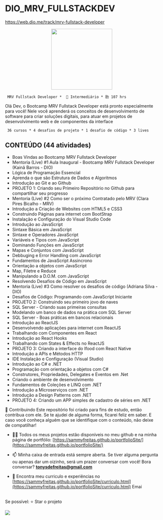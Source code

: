 # DIO_MRV_FULLSTACKDEV
https://web.dio.me/track/mrv-fullstack-developer

<div align="center"><img height="200em" src="https://hermes.digitalinnovation.one/tracks/5ff98a20-9788-4727-bf44-996f0e4844a2.png"/></div>


     MRV Fullstack Developer *   Intermediário * 肋 107 hrs

Olá Dev, o Bootcamp MRV Fullstack Developer está pronto especialmente para você! Nele você aprenderá os conceitos de desenvolvimento de software para criar soluções digitais, para atuar em projetos de desenvolvimento web e de componentes da interface

     36 cursos * 4 desafios de projeto * 1 desafio de código * 3 lives

## CONTEÚDO (44 atividades)
* Boas Vindas ao Bootcamp MRV Fullstack Developer 
* Mentoria (Live) #1 Aula Inaugural - Bootcamp MRV Fullstack Developer (Kainã Barros - DIO)
* Lógica de Programação Essencial
* Aprenda o que são Estrutura de Dados e Algoritmos
* Introdução ao Git e ao Github
* PROJETO 1: Criando seu Primeiro Repositório no Github para compartilhar seu progresso
* Mentoria (Live) #2 Como ser o próximo Contratado pelo MRV (Clara Pires Bicalho - MRV)
* Introdução a Criação de Websites com HTML5 e CSS3
* Construindo Páginas para internet com BootStrap
* Instalação e Configuração do Visual Studio Code
* Introdução ao JavaScript
* Sintaxe Básica em JavaScript
* Sintaxe e Operadores JavaScript
* Variáveis e Tipos com JavaScript
* Dominando Funções em JavaScript
* Mapas e Conjuntos com JavaScript
* Debbuging e Error Handling com JavaScript
* Fundamentos de JavaScript Assincrono
* Orientação a objetos com JavaScript
* Map, Filetre e Reduce
* Manipulando a D.O.M. com JavaScript
* Resolvendo Desafios de Código em JavaScript
* Mentoria (Live) #3 Como resolver os desafios de código (Adriana Silva - DIO)
* Desafios de Código: Programando com JavaScript Iniciante
* PROJETO 2: Construindo seu primeiro jovo de naves
* SQL Server - Criando suas primeiras consultas
* Modelando um banco de dados na prática com SQL Server
* SQL Server - Boas práticas em bancos relacionais
* Introdução ao ReactJS
* Desenvolvendo aplicações para internet com ReactJS
* Trabalhando com Componentes em React
* Introdução ao React Hooks
* Trabalhando com States & Effects no ReactJS
* PROJETO 3: Criando a interface do Ifood com React Native
* Introdução a APIs e Métodos HTTP
* IDE Instalação e Configuração (Visual Studio)
* Introdução ao C# e .NET
* Programação com orientação a objetos com C#
* Construtores, Propriedades, Delegates e Eventos em .Net
* Criando o ambiente de desenvolvimento
* Fundamentos de Coleções e LINQ com .NET
* Introdução a Microserviços com .NET
* Introdução a Design Patterns com .NET
* PROJETO 4: Criando um APP simples de cadastro de séries em .NET






🤝 Contribuindo Este repositório foi criado para fins de estudo, então contribua com ele. Se te ajudei de alguma forma, ficarei feliz em saber. E caso você conheça alguém que se identifique com o conteúdo, não deixe de compatilhar! 

- 👨‍💻 Todos os meus projetos estão disponíveis no meu github e na minha página de portfólio: [https://sammyfreitas.github.io/portfolioSite/](https://sammyfreitas.github.io/portfolioSite/) 

- 📫 Minha caixa de entrada está sempre aberta. Se tiver alguma pergunta ou apenas dar um oizinho, será um prazer conversar com você! Bora conversar? **tonysdefreitas@gmail.com**

- 📄 Encontra meu curriculo e experiências no [https://sammyfreitas.github.io/portfolioSite/curriculo.html](https://sammyfreitas.github.io/portfolioSite/curriculo.html)
Emai

<br>Se possível:  ⭐️ Star o projeto

<img src="https://hermes.digitalinnovation.one/certificates/cover/1F4E7C13.jpg">
